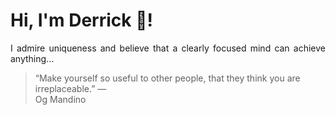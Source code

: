 # Hi, I'm Derrick 👋!
<p align="justify">I admire uniqueness and believe that a clearly focused mind can achieve anything...</p> 
<!-- #quote-start -->
<blockquote>&ldquo;Make yourself so useful to other people, that they think you are irreplaceable.&rdquo; &mdash; <footer>Og Mandino</footer></blockquote>
<!-- #quote-end -->
